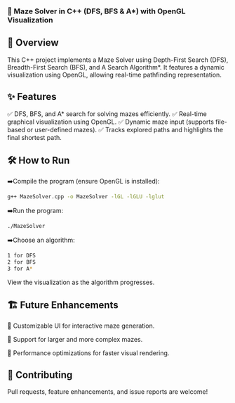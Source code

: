 ### 🏁 Maze Solver in C++ (DFS, BFS & A*) with OpenGL Visualization

## 📌 Overview

This C++ project implements a Maze Solver using Depth-First Search (DFS), Breadth-First Search (BFS), and A Search Algorithm*. It features a dynamic visualization using OpenGL, allowing real-time pathfinding representation.

## ✨ Features

✅ DFS, BFS, and A* search for solving mazes efficiently.
✅ Real-time graphical visualization using OpenGL.
✅ Dynamic maze input (supports file-based or user-defined mazes).
✅ Tracks explored paths and highlights the final shortest path.

## 🛠️ How to Run

➡️Compile the program (ensure OpenGL is installed):
```sh
g++ MazeSolver.cpp -o MazeSolver -lGL -lGLU -lglut
```
➡️Run the program:
```sh
./MazeSolver
```
➡️Choose an algorithm:
```sh
1 for DFS
2 for BFS
3 for A*
```
View the visualization as the algorithm progresses.

## 🏗️ Future Enhancements

🔹 Customizable UI for interactive maze generation.

🔹 Support for larger and more complex mazes.

🔹 Performance optimizations for faster visual rendering.

## 🤝 Contributing

Pull requests, feature enhancements, and issue reports are welcome!
